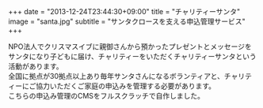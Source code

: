 +++
date = "2013-12-24T23:44:30+09:00"
title = "チャリティーサンタ"
image = "santa.jpg"
subtitle = "サンタクロースを支える申込管理サービス"
+++

NPO法人でクリスマスイブに親御さんから預かったプレゼントとメッセージをサンタになり子どもに届け、チャリティーをいただくチャリティーサンタという活動があります。  
全国に拠点が30拠点以上あり毎年サンタさんになるボランティアと、チャリティーにご協力いただくご家庭の申込みを管理する必要があります。    
こちらの申込み管理のCMSをフルスクラッチで自作しました。  

